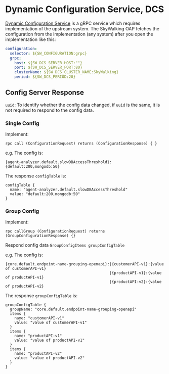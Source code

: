 # Dynamic Configuration Service, DCS
[Dynamic Configuration Service](../../../../oap-server/server-configuration/grpc-configuration-sync/src/main/proto/configuration-service.proto) 
is a gRPC service which requires implementation of the upstream system.
The SkyWalking OAP fetches the configuration from the implementation (any system) after you open the implementation like this:

```yaml
configuration:
  selector: ${SW_CONFIGURATION:grpc}
  grpc:
    host: ${SW_DCS_SERVER_HOST:""}
    port: ${SW_DCS_SERVER_PORT:80}
    clusterName: ${SW_DCS_CLUSTER_NAME:SkyWalking}
    period: ${SW_DCS_PERIOD:20}
```

## Config Server Response
`uuid`: To identify whether the config data changed, if `uuid` is the same, it is not required to respond to the config data.
### Single Config
Implement: 
```
rpc call (ConfigurationRequest) returns (ConfigurationResponse) { }
```

e.g. The config is:
```
{agent-analyzer.default.slowDBAccessThreshold}:{default:200,mongodb:50}
```
The response `configTable` is:
```
configTable {
  name: "agent-analyzer.default.slowDBAccessThreshold"
  value: "default:200,mongodb:50"
}
```

### Group Config
Implement:
```
rpc callGroup (ConfigurationRequest) returns (GroupConfigurationResponse) {}
```
Respond config data `GroupConfigItems groupConfigTable`

e.g. The config is:
```
{core.default.endpoint-name-grouping-openapi}:|{customerAPI-v1}:{value of customerAPI-v1}
                                              |{productAPI-v1}:{value of productAPI-v1}
                                              |{productAPI-v2}:{value of productAPI-v2}
```
The response `groupConfigTable` is:

```
groupConfigTable {
  groupName: "core.default.endpoint-name-grouping-openapi"
  items {
    name: "customerAPI-v1"
    value: "value of customerAPI-v1"
  }
  items {
    name: "productAPI-v1"
    value: "value of productAPI-v1"
  }
  items {
    name: "productAPI-v2"
    value: "value of productAPI-v2"
  }  
}
```
